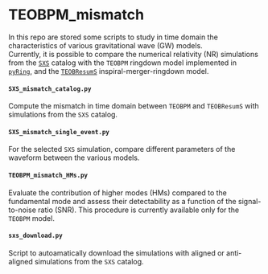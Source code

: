 # TEOBPM_mismatch

In this repo are stored some scripts to study in time domain the characteristics of various gravitational wave (GW) models.\
Currently, it is possible to compare the numerical relativity (NR) simulations from the [`SXS`](https://data.black-holes.org/waveforms/index.html) catalog with the `TEOBPM` ringdown model implemented in [`pyRing`](https://git.ligo.org/lscsoft/pyring), and the [`TEOBResumS`](https://bitbucket.org/eob_ihes/teobresums/src/master/) inspiral-merger-ringdown model.


#### `SXS_mismatch_catalog.py`
Compute the mismatch in time domain between `TEOBPM` and `TEOBResumS` with simulations from the `SXS` catalog.

#### `SXS_mismatch_single_event.py`
For the selected `SXS` simulation, compare different parameters of the waveform between the various models.

#### `TEOBPM_mismatch_HMs.py`
Evaluate the contribution of higher modes (HMs) compared to the fundamental mode and assess their detectability as a function of the signal-to-noise ratio (SNR). This procedure is currently available only for the `TEOBPM` model.

#### `sxs_download.py`
Script to autoamatically download the simulations with aligned or anti-aligned simulations from the `SXS` catalog.
